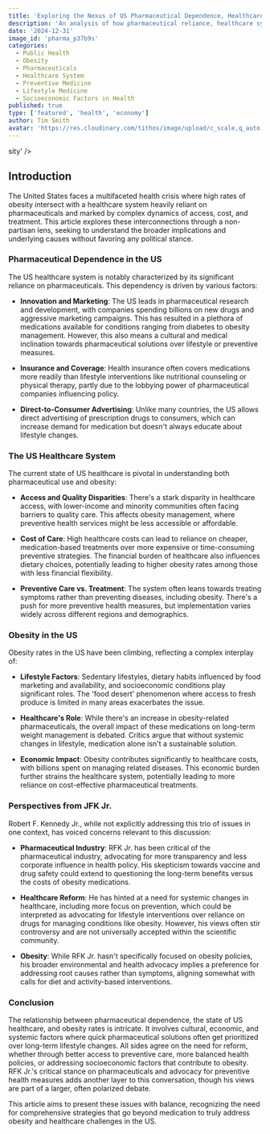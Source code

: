 ```yaml
---
title: 'Exploring the Nexus of US Pharmaceutical Dependence, Healthcare, and Obesity'
description: 'An analysis of how pharmaceutical reliance, healthcare system inefficiencies, and rising obesity rates intersect in the US.'
date: '2024-12-31'
image_id: 'pharma_p37b9s'
categories:
  - Public Health
  - Obesity
  - Pharmaceuticals
  - Healthcare System
  - Preventive Medicine
  - Lifestyle Medicine
  - Socioeconomic Factors in Health
published: true
type: ['featured', 'health', 'economy']
author: Tim Smith
avatar: 'https://res.cloudinary.com/tithos/image/upload/c_scale,q_auto:eco,w_1500/v1735660194/pharma_p37b9s.avif'
---
```


<script>
  import { ExternalLink } from '../lib';
  import { CldImage } from 'svelte-cloudinary';
</script>

<CldImage
  width='100%'
  src='pharma_p37b9s'
  alt='Exploring the Nexus of US Pharmaceutical Dependence, Healthcare, and Obesity'
  aspect-ratio='16:9'
/>sity'
/>

## Introduction

The United States faces a multifaceted health crisis where high rates of obesity intersect with a healthcare system heavily reliant on pharmaceuticals and marked by complex dynamics of access, cost, and treatment. This article explores these interconnections through a non-partisan lens, seeking to understand the broader implications and underlying causes without favoring any political stance.

### Pharmaceutical Dependence in the US

The US healthcare system is notably characterized by its significant reliance on pharmaceuticals. This dependency is driven by various factors:

- **Innovation and Marketing**: The US leads in pharmaceutical research and development, with companies spending billions on new drugs and aggressive marketing campaigns. This has resulted in a plethora of medications available for conditions ranging from diabetes to obesity management. However, this also means a cultural and medical inclination towards pharmaceutical solutions over lifestyle or preventive measures.

- **Insurance and Coverage**: Health insurance often covers medications more readily than lifestyle interventions like nutritional counseling or physical therapy, partly due to the lobbying power of pharmaceutical companies influencing policy.

- **Direct-to-Consumer Advertising**: Unlike many countries, the US allows direct advertising of prescription drugs to consumers, which can increase demand for medication but doesn't always educate about lifestyle changes.

### The US Healthcare System

The current state of US healthcare is pivotal in understanding both pharmaceutical use and obesity:

- **Access and Quality Disparities**: There's a stark disparity in healthcare access, with lower-income and minority communities often facing barriers to quality care. This affects obesity management, where preventive health services might be less accessible or affordable.

- **Cost of Care**: High healthcare costs can lead to reliance on cheaper, medication-based treatments over more expensive or time-consuming preventive strategies. The financial burden of healthcare also influences dietary choices, potentially leading to higher obesity rates among those with less financial flexibility.

- **Preventive Care vs. Treatment**: The system often leans towards treating symptoms rather than preventing diseases, including obesity. There's a push for more preventive health measures, but implementation varies widely across different regions and demographics.

### Obesity in the US

Obesity rates in the US have been climbing, reflecting a complex interplay of:

- **Lifestyle Factors**: Sedentary lifestyles, dietary habits influenced by food marketing and availability, and socioeconomic conditions play significant roles. The 'food desert' phenomenon where access to fresh produce is limited in many areas exacerbates the issue.

- **Healthcare's Role**: While there's an increase in obesity-related pharmaceuticals, the overall impact of these medications on long-term weight management is debated. Critics argue that without systemic changes in lifestyle, medication alone isn't a sustainable solution.

- **Economic Impact**: Obesity contributes significantly to healthcare costs, with billions spent on managing related diseases. This economic burden further strains the healthcare system, potentially leading to more reliance on cost-effective pharmaceutical treatments.

### Perspectives from JFK Jr.

Robert F. Kennedy Jr., while not explicitly addressing this trio of issues in one context, has voiced concerns relevant to this discussion:

- **Pharmaceutical Industry**: RFK Jr. has been critical of the pharmaceutical industry, advocating for more transparency and less corporate influence in health policy. His skepticism towards vaccine and drug safety could extend to questioning the long-term benefits versus the costs of obesity medications.

- **Healthcare Reform**: He has hinted at a need for systemic changes in healthcare, including more focus on prevention, which could be interpreted as advocating for lifestyle interventions over reliance on drugs for managing conditions like obesity. However, his views often stir controversy and are not universally accepted within the scientific community.

- **Obesity**: While RFK Jr. hasn't specifically focused on obesity policies, his broader environmental and health advocacy implies a preference for addressing root causes rather than symptoms, aligning somewhat with calls for diet and activity-based interventions.

### Conclusion

The relationship between pharmaceutical dependence, the state of US healthcare, and obesity rates is intricate. It involves cultural, economic, and systemic factors where quick pharmaceutical solutions often get prioritized over long-term lifestyle changes. All sides agree on the need for reform, whether through better access to preventive care, more balanced health policies, or addressing socioeconomic factors that contribute to obesity. RFK Jr.'s critical stance on pharmaceuticals and advocacy for preventive health measures adds another layer to this conversation, though his views are part of a larger, often polarized debate.

This article aims to present these issues with balance, recognizing the need for comprehensive strategies that go beyond medication to truly address obesity and healthcare challenges in the US.
